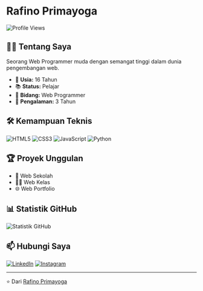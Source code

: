# Rafino Primayoga

![Profile Views](https://komarev.com/ghpvc/?username=Rafino-Primayoga&color=blueviolet)

## 👨‍💻 Tentang Saya

Seorang Web Programmer muda dengan semangat tinggi dalam dunia pengembangan web.

- 🎂 **Usia:** 16 Tahun
- 📚 **Status:** Pelajar
- 💼 **Bidang:** Web Programmer
- 🚀 **Pengalaman:** 3 Tahun

## 🛠️ Kemampuan Teknis

![HTML5](https://img.shields.io/badge/-HTML5-E34F26?style=flat-square&logo=html5&logoColor=white)
![CSS3](https://img.shields.io/badge/-CSS3-1572B6?style=flat-square&logo=css3)
![JavaScript](https://img.shields.io/badge/-JavaScript-F7DF1E?style=flat-square&logo=javascript&logoColor=black)
![Python](https://img.shields.io/badge/-Python-3776AB?style=flat-square&logo=Python&logoColor=white)

## 🏆 Proyek Unggulan

- 🏫 Web Sekolah
- 👨‍🏫 Web Kelas
- 🌐 Web Portfolio

## 📊 Statistik GitHub

![Statistik GitHub](https://github-readme-stats.vercel.app/api?username=Rafino-Primayoga&show_icons=true&theme=radical)

## 📫 Hubungi Saya

[![LinkedIn](https://img.shields.io/badge/-LinkedIn-0077B5?style=flat-square&logo=LinkedIn&logoColor=white)](https://www.linkedin.com/in/rafino-primayoga-272996330/)
[![Instagram](https://img.shields.io/badge/-Instagram-581DF2?style=flat-square&logo=Instagram&logoColor=white)](https://www.instagram.com/@__vinnn.my/)

---

⭐️ Dari [Rafino Primayoga](https://github.com/Rafino-Primayoga)
